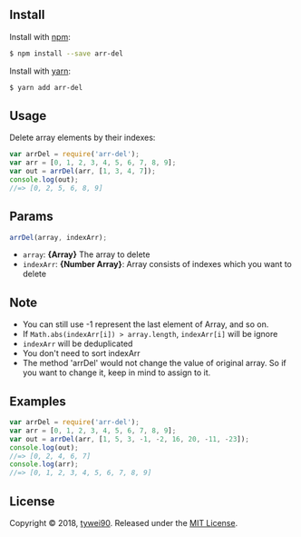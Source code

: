 ## Install

Install with [npm](https://www.npmjs.com/):

```sh
$ npm install --save arr-del
```

Install with [yarn](https://yarnpkg.com):

```sh
$ yarn add arr-del
```

## Usage

Delete array elements by their indexes:

```js
var arrDel = require('arr-del');
var arr = [0, 1, 2, 3, 4, 5, 6, 7, 8, 9];
var out = arrDel(arr, [1, 3, 4, 7]);
console.log(out);
//=> [0, 2, 5, 6, 8, 9]
```


## Params

```js
arrDel(array, indexArr);
```

* `array`: **{Array}** The array to delete
* `indexArr`: **{Number Array}**: Array consists of indexes which you want to delete

## Note

* You can still use -1 represent the last element of Array, and so on.
* If `Math.abs(indexArr[i]) > array.length`, `indexArr[i]` will be ignore
* `indexArr` will be deduplicated
* You don't need to sort indexArr
* The method 'arrDel' would not change the value of original array. So if you want to change it, keep in mind to assign to it.

## Examples

```js
var arrDel = require('arr-del');
var arr = [0, 1, 2, 3, 4, 5, 6, 7, 8, 9];
var out = arrDel(arr, [1, 5, 3, -1, -2, 16, 20, -11, -23]);
console.log(out);
//=> [0, 2, 4, 6, 7]
console.log(arr);
//=> [0, 1, 2, 3, 4, 5, 6, 7, 8, 9]
```


## License

Copyright © 2018, [tywei90](https://github.com/tywei90).
Released under the [MIT License](LICENSE).
